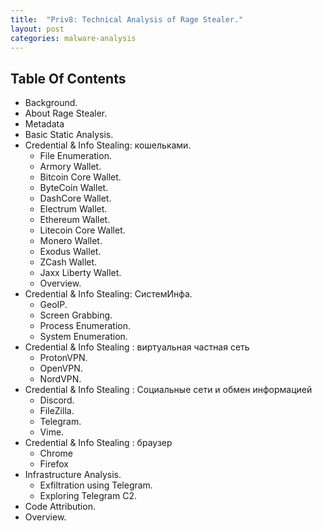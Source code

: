 ```yaml
---
title:  "Priv8: Technical Analysis of Rage Stealer."
layout: post
categories: malware-analysis
---
```


## Table Of Contents

- Background.
- About Rage Stealer.
- Metadata
- Basic Static Analysis.
- Credential & Info Stealing: кошельками.
    - File Enumeration.
    - Armory Wallet.
    - Bitcoin Core Wallet.
    - ByteCoin Wallet.
    - DashCore Wallet.
    - Electrum Wallet.
    - Ethereum Wallet.
    - Litecoin Core Wallet.
    - Monero Wallet.
    - Exodus Wallet.
    - ZCash Wallet.
    - Jaxx Liberty Wallet.
    - Overview.
- Credential & Info Stealing: СистемИнфа.
    - GeoIP.
    - Screen Grabbing.
    - Process Enumeration.
    - System Enumeration.
- Credential & Info Stealing : виртуальная частная сеть
    - ProtonVPN.
    - OpenVPN.
    - NordVPN.
- Credential & Info Stealing : Социальные сети и обмен информацией
    - Discord.
    - FileZilla.
    - Telegram.
    - Vime.
- Credential & Info Stealing : браузер
     - Chrome
     - Firefox
- Infrastructure Analysis.
     - Exfiltration using Telegram.
     - Exploring Telegram C2.
- Code Attribution.
- Overview.
  
